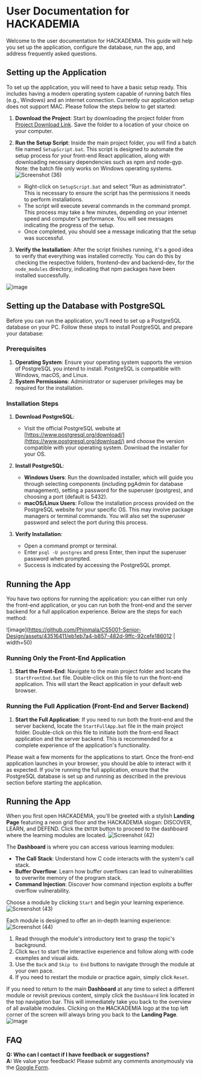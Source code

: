 # User Documentation for HACKADEMIA

Welcome to the user documentation for HACKADEMIA. This guide will help you set up the application, configure the database, run the app, and address frequently asked questions.

## Setting up the Application

To set up the application, you will need to have a basic setup ready. This includes having a modern operating system capable of running batch files (e.g., Windows) and an internet connection. Currently our application setup does not support MAC. Please follow the steps below to get started:

1. **Download the Project**: Start by downloading the project folder from [Project Download Link](https://minhaskamal.github.io/DownGit/#/home?url=https://github.com/connolrc/Hackademia-dev). Save the folder to a location of your choice on your computer.

2. **Run the Setup Script**: Inside the main project folder, you will find a batch file named `SetupScript.bat`. This script is designed to automate the setup process for your front-end React application, along with downloading necessary dependencies such as npm and node-gyp. Note: the batch file only works on Windows operating systems.
![Screenshot (36)](https://github.com/Phinmala/CS5001-Senior-Design/assets/43516411/79bc631f-c482-4c6a-ae19-608e4371490a)
    - Right-click on `SetupScript.bat` and select "Run as administrator". This is necessary to ensure the script has the permissions it needs to perform installations.
    - The script will execute several commands in the command prompt. This process may take a few minutes, depending on your internet speed and computer's performance. You will see messages indicating the progress of the setup.
    - Once completed, you should see a message indicating that the setup was successful.

3. **Verify the Installation**: After the script finishes running, it's a good idea to verify that everything was installed correctly. You can do this by checking the respective folders, frontend-dev and backend-dev, for the `node_modules` directory, indicating that npm packages have been installed successfully.

![image](https://github.com/Phinmala/CS5001-Senior-Design/assets/43516411/df5a5b39-dc5e-4eae-bc75-5743fb1778c6)

## Setting up the Database with PostgreSQL

Before you can run the application, you'll need to set up a PostgreSQL database on your PC. Follow these steps to install PostgreSQL and prepare your database:

### Prerequisites

1. **Operating System**: Ensure your operating system supports the version of PostgreSQL you intend to install. PostgreSQL is compatible with Windows, macOS, and Linux.
2. **System Permissions**: Administrator or superuser privileges may be required for the installation.

### Installation Steps

1. **Download PostgreSQL**:
    - Visit the official PostgreSQL website at [https://www.postgresql.org/download/](https://www.postgresql.org/download/) and choose the version compatible with your operating system. Download the installer for your OS.

2. **Install PostgreSQL**:
    - **Windows Users**: Run the downloaded installer, which will guide you through selecting components (including pgAdmin for database management), setting a password for the superuser (postgres), and choosing a port (default is 5432).
    - **macOS/Linux Users**: Follow the installation process provided on the PostgreSQL website for your specific OS. This may involve package managers or terminal commands. You will also set the superuser password and select the port during this process.

3. **Verify Installation**:
    - Open a command prompt or terminal.
    - Enter `psql -U postgres` and press Enter, then input the superuser password when prompted.
    - Success is indicated by accessing the PostgreSQL prompt.

## Running the App
You have two options for running the application: you can either run only the front-end application, or you can run both the front-end and the server backend for a full application experience. Below are the steps for each method:

![image](https://github.com/Phinmala/CS5001-Senior-Design/assets/43516411/eb1eb7a4-b857-482d-9ffc-92cefe186012 | width=50)
### Running Only the Front-End Application

1. **Start the Front-End**: Navigate to the main project folder and locate the `StartFrontEnd.bat` file. Double-click on this file to run the front-end application. This will start the React application in your default web browser.

### Running the Full Application (Front-End and Server Backend)

1. **Start the Full Application**: If you need to run both the front-end and the server backend, locate the `StartFullApp.bat` file in the main project folder. Double-click on this file to initiate both the front-end React application and the server backend. This is recommended for a complete experience of the application's functionality.

Please wait a few moments for the applications to start. Once the front-end application launches in your browser, you should be able to interact with it as expected. If you're running the full application, ensure that the PostgreSQL database is set up and running as described in the previous section before starting the application.

## Running the App
When you first open HACKADEMIA, you'll be greeted with a stylish **Landing Page** featuring a neon grid floor and the HACKADEMIA slogan: DISCOVER, LEARN, and DEFEND. Click the `ENTER` button to proceed to the dashboard where the learning modules are located.
![Screenshot (42)](https://github.com/Phinmala/CS5001-Senior-Design/assets/43516411/4b92af02-e3c2-4ee9-b015-d92ee9e3ce5d)

The **Dashboard** is where you can access various learning modules:

- **The Call Stack**: Understand how C code interacts with the system's call stack.
- **Buffer Overflow**: Learn how buffer overflows can lead to vulnerabilities to overwrite memory of the program stack.
- **Command Injection**: Discover how command injection exploits a buffer overflow vulnerability.
  
Choose a module by clicking `Start` and begin your learning experience.
![Screenshot (43)](https://github.com/Phinmala/CS5001-Senior-Design/assets/43516411/801d5735-35a1-494b-a648-27694dbf0fe7)

Each module is designed to offer an in-depth learning experience:
![Screenshot (44)](https://github.com/Phinmala/CS5001-Senior-Design/assets/43516411/0303b5fb-6fc6-47d2-8e5a-82d6f50db626)

1. Read through the module's introductory text to grasp the topic's background.
2. Click `Next` to start the interactive experience and follow along with code examples and visual aids.
3. Use the `Back` and `Skip to End` buttons to navigate through the module at your own pace.
4. If you need to restart the module or practice again, simply click `Reset`.

If you need to return to the main **Dashboard** at any time to select a different module or revisit previous content, simply click the `Dashboard` link located in the top navigation bar. This will immediately take you back to the overview of all available modules.
Clicking on the **H**ACKADEMIA logo at the top left corner of the screen will always bring you back to the **Landing Page**.
![image](https://github.com/Phinmala/CS5001-Senior-Design/assets/43516411/db166ad1-6b95-44e0-9d0d-5e48681dd817)

## FAQ
**Q: Who can I contact if I have feedback or suggestions?**  
**A:** We value your feedback! Please submit any comments anonymously via the [Google Form](https://forms.gle/Ki2DBTHKK9BYDnHs5).


